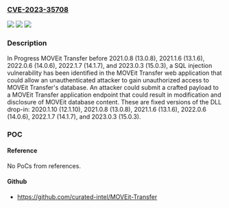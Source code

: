 ### [CVE-2023-35708](https://cve.mitre.org/cgi-bin/cvename.cgi?name=CVE-2023-35708)
![](https://img.shields.io/static/v1?label=Product&message=n%2Fa&color=blue)
![](https://img.shields.io/static/v1?label=Version&message=n%2Fa&color=blue)
![](https://img.shields.io/static/v1?label=Vulnerability&message=n%2Fa&color=brighgreen)

### Description

In Progress MOVEit Transfer before 2021.0.8 (13.0.8), 2021.1.6 (13.1.6), 2022.0.6 (14.0.6), 2022.1.7 (14.1.7), and 2023.0.3 (15.0.3), a SQL injection vulnerability has been identified in the MOVEit Transfer web application that could allow an unauthenticated attacker to gain unauthorized access to MOVEit Transfer's database. An attacker could submit a crafted payload to a MOVEit Transfer application endpoint that could result in modification and disclosure of MOVEit database content. These are fixed versions of the DLL drop-in: 2020.1.10 (12.1.10), 2021.0.8 (13.0.8), 2021.1.6 (13.1.6), 2022.0.6 (14.0.6), 2022.1.7 (14.1.7), and 2023.0.3 (15.0.3).

### POC

#### Reference
No PoCs from references.

#### Github
- https://github.com/curated-intel/MOVEit-Transfer

